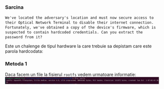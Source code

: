 ### Sarcina 
```
We've located the adversary's location and must now secure access to their Optical Network Terminal to disable their internet connection. Fortunately, we've obtained a copy of the device's firmware, which is suspected to contain hardcoded credentials. Can you extract the password from it?
```
Este un chalenge de tipul hardware la care trebuie sa depistam care este parola hardcodata:
### Metoda 1 
Daca facem un file la fisierul `rootfs` vedem urmatoare informatie:
![alt text](image.png)